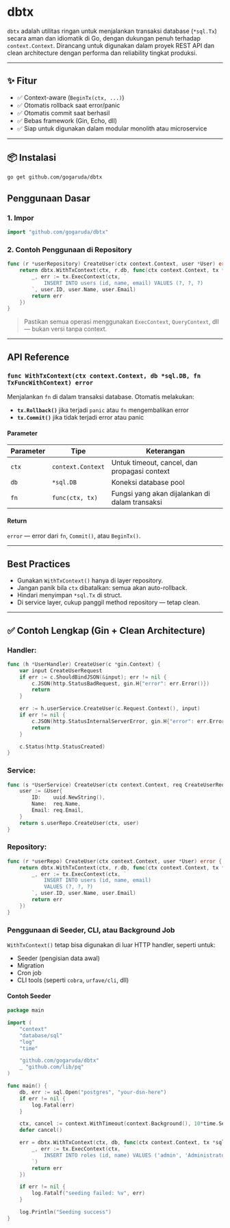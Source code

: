 # dbtx

`dbtx` adalah utilitas ringan untuk menjalankan transaksi database (`*sql.Tx`) secara aman dan idiomatik di Go, dengan dukungan penuh terhadap `context.Context`. Dirancang untuk digunakan dalam proyek REST API dan clean architecture dengan performa dan reliability tingkat produksi.

---

## ✨ Fitur

- ✅ Context-aware (`BeginTx(ctx, ...)`)
- ✅ Otomatis rollback saat error/panic
- ✅ Otomatis commit saat berhasil
- ✅ Bebas framework (Gin, Echo, dll)
- ✅ Siap untuk digunakan dalam modular monolith atau microservice

---

## 📦 Instalasi

```bash
go get github.com/gogaruda/dbtx
```

## Penggunaan Dasar

### 1. Impor

```go
import "github.com/gogaruda/dbtx"
```

### 2. Contoh Penggunaan di Repository

```go
func (r *userRepository) CreateUser(ctx context.Context, user *User) error {
    return dbtx.WithTxContext(ctx, r.db, func(ctx context.Context, tx *sql.Tx) error {
        _, err := tx.ExecContext(ctx, `
            INSERT INTO users (id, name, email) VALUES (?, ?, ?)
        `, user.ID, user.Name, user.Email)
        return err
    })
}
```

> Pastikan semua operasi menggunakan `ExecContext`, `QueryContext`, dll — bukan versi tanpa context.

---

## API Reference

### `func WithTxContext(ctx context.Context, db *sql.DB, fn TxFuncWithContext) error`

Menjalankan `fn` di dalam transaksi database. Otomatis melakukan:

* **`tx.Rollback()`** jika terjadi `panic` atau `fn` mengembalikan error
* **`tx.Commit()`** jika tidak terjadi error atau panic

#### Parameter

| Parameter | Tipe              | Keterangan                                     |
| --------- | ----------------- | ---------------------------------------------- |
| `ctx`     | `context.Context` | Untuk timeout, cancel, dan propagasi context   |
| `db`      | `*sql.DB`         | Koneksi database pool                          |
| `fn`      | `func(ctx, tx)`   | Fungsi yang akan dijalankan di dalam transaksi |

#### Return

`error` — error dari `fn`, `Commit()`, atau `BeginTx()`.

---

## Best Practices

* Gunakan `WithTxContext()` hanya di layer repository.
* Jangan panik bila `ctx` dibatalkan: semua akan auto-rollback.
* Hindari menyimpan `*sql.Tx` di struct.
* Di service layer, cukup panggil method repository — tetap clean.

---

## ✅ Contoh Lengkap (Gin + Clean Architecture)

### Handler:

```go
func (h *UserHandler) CreateUser(c *gin.Context) {
    var input CreateUserRequest
    if err := c.ShouldBindJSON(&input); err != nil {
        c.JSON(http.StatusBadRequest, gin.H{"error": err.Error()})
        return
    }

    err := h.userService.CreateUser(c.Request.Context(), input)
    if err != nil {
        c.JSON(http.StatusInternalServerError, gin.H{"error": err.Error()})
        return
    }

    c.Status(http.StatusCreated)
}
```

### Service:

```go
func (s *UserService) CreateUser(ctx context.Context, req CreateUserRequest) error {
    user := &User{
        ID:    uuid.NewString(),
        Name:  req.Name,
        Email: req.Email,
    }
    return s.userRepo.CreateUser(ctx, user)
}
```

### Repository:

```go
func (r *userRepo) CreateUser(ctx context.Context, user *User) error {
    return dbtx.WithTxContext(ctx, r.db, func(ctx context.Context, tx *sql.Tx) error {
        _, err := tx.ExecContext(ctx, `
            INSERT INTO users (id, name, email)
            VALUES (?, ?, ?)
        `, user.ID, user.Name, user.Email)
        return err
    })
}
```

### Penggunaan di Seeder, CLI, atau Background Job

`WithTxContext()` tetap bisa digunakan di luar HTTP handler, seperti untuk:

* Seeder (pengisian data awal)
* Migration
* Cron job
* CLI tools (seperti `cobra`, `urfave/cli`, dll)

#### Contoh Seeder

```go
package main

import (
    "context"
    "database/sql"
    "log"
    "time"

    "github.com/gogaruda/dbtx"
    _ "github.com/lib/pq"
)

func main() {
    db, err := sql.Open("postgres", "your-dsn-here")
    if err != nil {
        log.Fatal(err)
    }

    ctx, cancel := context.WithTimeout(context.Background(), 10*time.Second)
    defer cancel()

    err = dbtx.WithTxContext(ctx, db, func(ctx context.Context, tx *sql.Tx) error {
        _, err := tx.ExecContext(ctx, `
            INSERT INTO roles (id, name) VALUES ('admin', 'Administrator')
        `)
        return err
    })

    if err != nil {
        log.Fatalf("seeding failed: %v", err)
    }

    log.Println("Seeding success")
}
```
